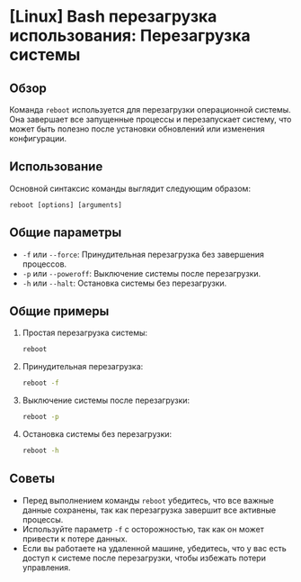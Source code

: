 # [Linux] Bash перезагрузка использования: Перезагрузка системы

## Обзор
Команда `reboot` используется для перезагрузки операционной системы. Она завершает все запущенные процессы и перезапускает систему, что может быть полезно после установки обновлений или изменения конфигурации.

## Использование
Основной синтаксис команды выглядит следующим образом:

```
reboot [options] [arguments]
```

## Общие параметры
- `-f` или `--force`: Принудительная перезагрузка без завершения процессов.
- `-p` или `--poweroff`: Выключение системы после перезагрузки.
- `-h` или `--halt`: Остановка системы без перезагрузки.

## Общие примеры
1. Простая перезагрузка системы:
   ```bash
   reboot
   ```

2. Принудительная перезагрузка:
   ```bash
   reboot -f
   ```

3. Выключение системы после перезагрузки:
   ```bash
   reboot -p
   ```

4. Остановка системы без перезагрузки:
   ```bash
   reboot -h
   ```

## Советы
- Перед выполнением команды `reboot` убедитесь, что все важные данные сохранены, так как перезагрузка завершит все активные процессы.
- Используйте параметр `-f` с осторожностью, так как он может привести к потере данных.
- Если вы работаете на удаленной машине, убедитесь, что у вас есть доступ к системе после перезагрузки, чтобы избежать потери управления.